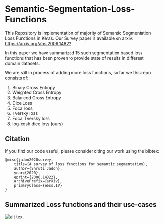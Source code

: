# Semantic-Segmentation-Loss-Functions
This Repository is implementation of majority of Semantic Segmentation Loss Functions in Keras. Our Survey paper is available on arxiv: https://arxiv.org/abs/2006.14822

In this paper we have summarized 15 such segmentation based loss functions that has been proven to provide state of results in different domain datasets.

We are still in process of adding more loss functions, so far we this repo consists of:
1. Binary Cross Entropy
2. Weighted Cross Entropy
3. Balanced Cross Entropy
4. Dice Loss
5. Focal loss
6. Tversky loss
7. Focal Tversky loss
8. log-cosh dice loss (ours)

## Citation
If you find our code useful, please consider citing our work using the bibtex:
```
@misc{jadon2020survey,
    title={A survey of loss functions for semantic segmentation},
    author={Shruti Jadon},
    year={2020},
    eprint={2006.14822},
    archivePrefix={arXiv},
    primaryClass={eess.IV}
}
```
## Summarized Loss functions and their use-cases
![alt text]()
